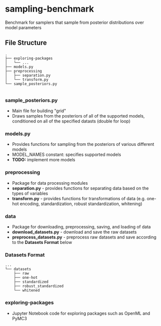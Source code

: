 # sampling-benchmark
Benchmark for samplers that sample from posterior distributions over model parameters

## File Structure
```
.
├── exploring-packages
│   └── ...
├── models.py
├── preprocessing
│   ├── separation.py
│   └── transform.py
└── sample_posteriors.py
        
```

### sample_posteriors.py
* Main file for building "grid"
* Draws samples from the posteriors of all of the supported models, conditioned on all of the specified datasts (double for loop)

### models.py
* Provides functions for sampling from the posteriors of various
different models
* MODEL_NAMES constant: specifies supported models
* **TODO:** implement more models

### preprocessing
* Package for data processing modules
* **separation.py** - provides functions for separating data based on the types of variables
* **transform.py** - provides functions for transformations of data (e.g. one-hot encoding, standardization, robust standardization, whitening)

### data
* Package for downloading, preprocessing, saving, and loading of data
* **download_datasets.py** - download and save the raw datasets
* **preprocess_datasets.py** - preprocess raw datasets and save according to the **Datasets Format** below

### Datasets Format
```
...
└── datasets
    ├── raw
    ├── one-hot
    ├── standardized
    ├── robust_standardized
    └── whitened
```

### exploring-packages
* Jupyter Notebook code for exploring packages such as OpenML and PyMC3
